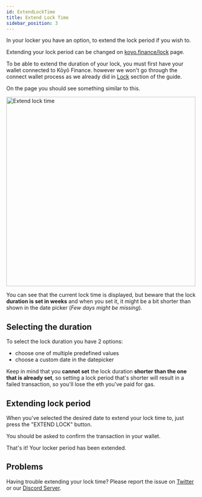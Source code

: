 ```yaml
---
id: ExtendLockTime
title: Extend Lock Time
sidebar_position: 3
---
```


In your locker you have an option, to extend the lock period if you wish to.

Extending your lock period can be changed on [koyo.finance/lock](https://koyo.finance/lock) page.

To be able to extend the duration of your lock, you must first have your wallet connected to Kōyō Finance. however we won't go through the connect wallet process as we already did in [Lock](http://localhost:3000/protocol/guide/Locker/Lock#connect-your-wallet) section of the guide.

On the page you should see something similar to this.

<img src="/img/guide/locker/locker-extendTime.png" alt="Extend lock time" width="500" />

You can see that the current lock time is displayed, but beware that the lock **duration is set in weeks** and when you set it, it might be a bit shorter than shown in the date picker (_Few days might be missing_).

## Selecting the duration

To select the lock duration you have 2 options:

-   choose one of multiple predefined values
-   choose a custom date in the datepicker

Keep in mind that you **cannot set** the lock duration **shorter than the one that is already set**, so setting a lock period that's shorter will result in a failed transaction, so you'll lose the eth you've paid for gas.

## Extending lock period

When you've selected the desired date to extend your lock time to, just press the "EXTEND LOCK" button.

You should be asked to confirm the transaction in your wallet.

That's it! Your locker period has been extended.

## Problems

Having trouble extending your lock time? Please report the issue on [Twitter](https://twitter.com/KoyoFinance) or our [Discord Server](https://docs.koyo.finance/discord).
